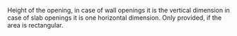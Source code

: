Height of the opening, in case of wall openings it is the vertical dimension in case of slab openings it is one horizontal dimension. Only provided, if the area is rectangular.